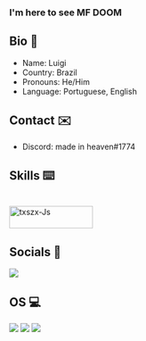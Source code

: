 ### I'm here to see MF DOOM

## Bio 👤

- Name: Luigi
- Country: Brazil 
- Pronouns: He/Him
- Language: Portuguese, English
  
## Contact ✉️
  
  - Discord: made in heaven#1774
 
  
## Skills ⌨️
  
 <div style="display: inline_block"><br>
  <img align="center" alt="txszx-Js" height="40" width="150" src="https://img.shields.io/badge/JavaScript-323330?style=for-the-badge&logo=javascript&logoColor=F7DF1E">
  

  
  </div>
  
## Socials 👥
  
 <div> 
   <a href = "mailto:luigitortato1803@gmail.com"><img src="https://img.shields.io/badge/-Gmail-%23333?style=for-the-badge&logo=gmail&logoColor=white" target="_blank"></a>
 </div>
  
## OS 💻
  <img src="https://img.shields.io/badge/Arch_Linux-1793D1?style=for-the-badge&logo=arch-linux&logoColor=white" target="_blank"></a>
  <img src="https://img.shields.io/badge/iOS-000000?style=for-the-badge&logo=ios&logoColor=white" target="_blank"></a>
  <img src="https://img.shields.io/badge/mac%20os-000000?style=for-the-badge&logo=apple&logoColor=white" target="_blank"></a>
